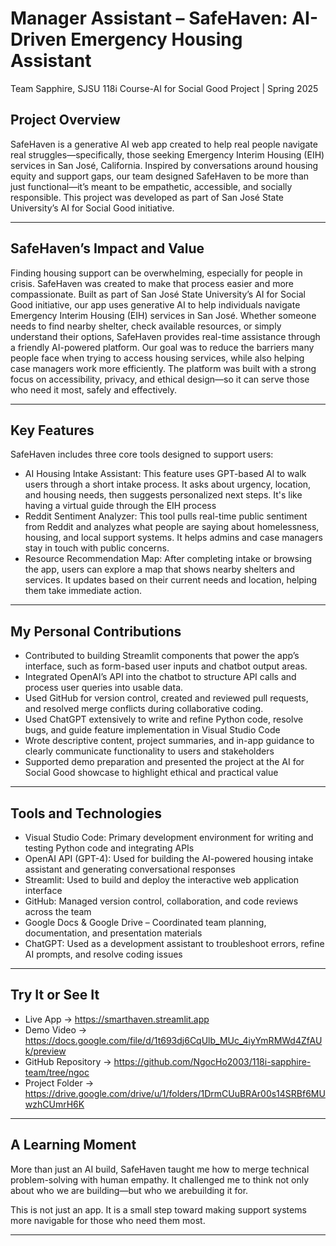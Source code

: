 # Manager Assistant – SafeHaven: AI-Driven Emergency Housing Assistant
Team Sapphire, SJSU 118i Course-AI for Social Good Project | Spring 2025

## Project Overview 
SafeHaven is a generative AI web app created to help real people navigate real struggles—specifically, those seeking Emergency Interim Housing (EIH) services in San José, California. Inspired by conversations around housing equity and support gaps, our team designed SafeHaven to be more than just functional—it’s meant to be empathetic, accessible, and socially responsible. This project was developed as part of San José State University’s AI for Social Good initiative.

---

## SafeHaven’s Impact and Value
Finding housing support can be overwhelming, especially for people in crisis. SafeHaven was created to make that process easier and more compassionate. Built as part of San José State University’s AI for Social Good initiative, our app uses generative AI to help individuals navigate Emergency Interim Housing (EIH) services in San José. Whether someone needs to find nearby shelter, check available resources, or simply understand their options, SafeHaven provides real-time assistance through a friendly AI-powered platform. Our goal was to reduce the barriers many people face when trying to access housing services, while also helping case managers work more efficiently. The platform was built with a strong focus on accessibility, privacy, and ethical design—so it can serve those who need it most, safely and effectively.

---

## Key Features

SafeHaven includes three core tools designed to support users:
- AI Housing Intake Assistant: This feature uses GPT-based AI to walk users through a short intake process. It asks about urgency, location, and housing needs, then suggests personalized next steps. It's like having a virtual guide through the EIH process
- Reddit Sentiment Analyzer: This tool pulls real-time public sentiment from Reddit and analyzes what people are saying about homelessness, housing, and local support systems. It helps admins and case managers stay in touch with public concerns.
- Resource Recommendation Map: After completing intake or browsing the app, users can explore a map that shows nearby shelters and services. It updates based on their current needs and location, helping them take immediate action.

---

## My Personal Contributions

- Contributed to building Streamlit components that power the app’s interface, such as form-based user inputs and chatbot output areas.
- Integrated OpenAI’s API into the chatbot to structure API calls and process user queries into usable data.
- Used GitHub for version control, created and reviewed pull requests, and resolved merge conflicts during collaborative coding.
- Used ChatGPT extensively to write and refine Python code, resolve bugs, and guide feature implementation in Visual Studio Code
- Wrote descriptive content, project summaries, and in-app guidance to clearly communicate functionality to users and stakeholders
- Supported demo preparation and presented the project at the AI for Social Good showcase to highlight ethical and practical value


---

## Tools and Technologies

- Visual Studio Code: Primary development environment for writing and testing Python code and integrating APIs
- OpenAI API (GPT-4): Used for building the AI-powered housing intake assistant and generating conversational responses
- Streamlit: Used to build and deploy the interactive web application interface
- GitHub: Managed version control, collaboration, and code reviews across the team
- Google Docs & Google Drive – Coordinated team planning, documentation, and presentation materials
- ChatGPT: Used as a development assistant to troubleshoot errors, refine AI prompts, and resolve coding issues


---

## Try It or See It

- Live App → https://smarthaven.streamlit.app 
- Demo Video → https://docs.google.com/file/d/1t693dj6CqUlb_MUc_4iyYmRMWd4ZfAUk/preview  
- GitHub Repository → https://github.com/NgocHo2003/118i-sapphire-team/tree/ngoc
- Project Folder → https://drive.google.com/drive/u/1/folders/1DrmCUuBRAr00s14SRBf6MUwzhCUmrH6K

---

## A Learning Moment

More than just an AI build, SafeHaven taught me how to merge technical problem-solving with human empathy. It challenged me to think not only about who we are building—but who we arebuilding it for.

This is not just an app. It is a small step toward making support systems more navigable for those who need them most.

---
